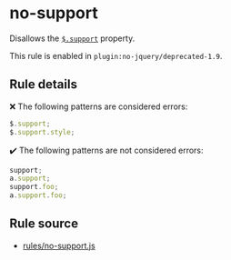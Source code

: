 # no-support

Disallows the [`$.support`](https://api.jquery.com/jQuery.support/) property.

This rule is enabled in `plugin:no-jquery/deprecated-1.9`.

## Rule details

❌ The following patterns are considered errors:
```js
$.support;
$.support.style;
```

✔️ The following patterns are not considered errors:
```js
support;
a.support;
support.foo;
a.support.foo;
```
## Rule source

* [rules/no-support.js](../src/rules/no-support.js)
